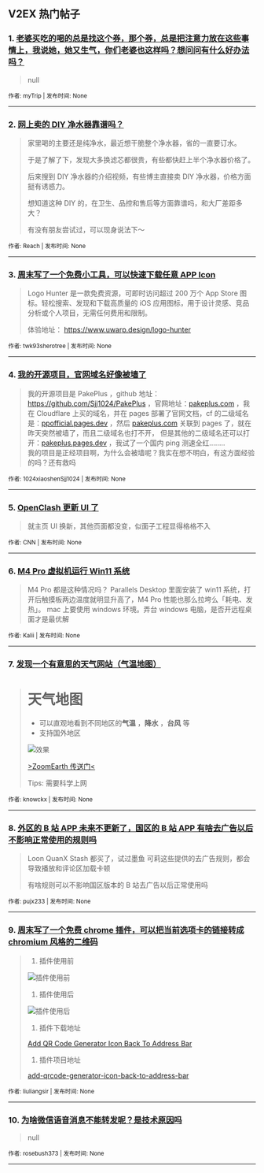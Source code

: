 ## V2EX 热门帖子

### 1. [老婆买吃的喝的总是找这个券，那个券，总是把注意力放在这些事情上，我说她，她又生气，你们老婆也这样吗？想问问有什么好办法吗？](https://v2ex.com/t/1143350)

> null
> 
>  


<sub>作者: myTrip | 发布时间: None</sub>


---


### 2. [网上卖的 DIY 净水器靠谱吗？](https://v2ex.com/t/1143286)

> 家里喝的主要还是纯净水，最近想干脆整个净水器，省的一直要订水。
> 
> 于是了解了下，发现大多换滤芯都很贵，有些都快赶上半个净水器价格了。
> 
> 后来搜到 DIY 净水器的介绍视频，有些博主直接卖 DIY 净水器，价格方面挺有诱惑力。
> 
> 想知道这种 DIY 的，在卫生、品控和售后等方面靠谱吗，和大厂差距多大？
> 
> 有没有朋友尝试过，可以现身说法下～
> 
>  


<sub>作者: Reach | 发布时间: None</sub>


---


### 3. [周末写了一个免费小工具，可以快速下载任意 APP Icon](https://v2ex.com/t/1143287)

> Logo Hunter 是一款免费资源，可即时访问超过 200 万个 App Store 图标。轻松搜索、发现和下载高质量的 iOS 应用图标，用于设计灵感、竞品分析或个人项目，无需任何费用和限制。
> 
> 体验地址： <https://www.uwarp.design/logo-hunter>
> 
>  


<sub>作者: twk93sherotree | 发布时间: None</sub>


---


### 4. [我的开源项目，官网域名好像被墙了](https://v2ex.com/t/1143322)

> 我的开源项目是 PakePlus ，github 地址： <https://github.com/Sjj1024/PakePlus> ，官网地址：[pakeplus.com](http://pakeplus.com/) ，我在 Cloudflare 上买的域名，并在 pages 部署了官网文档，cf 的二级域名是：[ppofficial.pages.dev](http://ppofficial.pages.dev/) ，然后 [pakeplus.com](http://pakeplus.com/) 关联到 pages 了，就在昨天突然被墙了，而且二级域名也打不开， 但是其他的二级域名还可以打开：[pakeplus.pages.dev](http://pakeplus.pages.dev/) ，我试了一个国内 ping 测速全红........  
> 我的项目是正经项目啊，为什么会被墙呢？我实在想不明白，有这方面经验的吗？还有救吗
> 
>  


<sub>作者: 1024xiaoshenSjj1024 | 发布时间: None</sub>


---


### 5. [OpenClash 更新 UI 了](https://v2ex.com/t/1143277)

> 就主页 UI 换新，其他页面都没变，似面子工程显得格格不入 


<sub>作者: CNN | 发布时间: None</sub>


---


### 6. [M4 Pro 虚拟机运行 Win11 系统](https://v2ex.com/t/1143284)

> M4 Pro 都是这种情况吗？ Parallels Desktop 里面安装了 win11 系统，打开后触摸板两边温度就明显升高了，M4 Pro 性能也那么拉垮么「耗电、发热」。 mac 上要使用 windows 环境。弄台 windows 电脑，是否开远程桌面才是最优解
> 
>  


<sub>作者: Kalii | 发布时间: None</sub>


---


### 7. [发现一个有意思的天气网站（气温地图）](https://v2ex.com/t/1143299)

> # 天气地图
> 
>   * 可以直观地看到不同地区的**气温** ，**降水** ，**台风** 等
>   * 支持国外地区
> 
> 
> 
> ![效果](https://knowckx.zone.id/p/website-app-share/zoom.earth-pic1.png)
> 
> [>ZoomEarth 传送门<](https://zoom.earth/maps/temperature/#view=31.28,108.63,5z/model=icon)
> 
> Tips: 需要科学上网
> 
>  


<sub>作者: knowckx | 发布时间: None</sub>


---


### 8. [外区的 B 站 APP 未来不更新了，国区的 B 站 APP 有啥去广告以后不影响正常使用的规则吗](https://v2ex.com/t/1143317)

> Loon QuanX Stash 都买了，试过墨鱼 可莉这些提供的去广告规则，都会导致播放和评论区加载卡顿
> 
> 有啥规则可以不影响国区版本的 B 站去广告以后正常使用吗
> 
>  


<sub>作者: pujx233 | 发布时间: None</sub>


---


### 9. [周末写了一个免费 chrome 插件，可以把当前选项卡的链接转成 chromium 风格的二维码](https://v2ex.com/t/1143291)

> 1. 插件使用前
> 
> 
> 
> ![插件使用前](https://github.com/user-attachments/assets/25fdd6e9-d01d-448b-ba7e-59a5f70dab10)
> 
>   1. 插件使用后
> 
> 
> 
> ![插件使用后](https://github.com/user-attachments/assets/911263b2-2540-4edc-8377-c621b0f084f0)
> 
>   1. 插件下载地址
> 
> 
> 
> [Add QR Code Generator Icon Back To Address Bar](https://chromewebstore.google.com/detail/add-qrcode-generator-icon-back-to-address-bar/kacblhilkacgfnkjfodalohcnllcgmjd)
> 
>   1. 插件项目地址
> 
> 
> 
> [add-qrcode-generator-icon-back-to-address-bar](https://github.com/chromium-style-qrcode/add-qrcode-generator-icon-back-to-address-bar)
> 
>  


<sub>作者: liuliangsir | 发布时间: None</sub>


---


### 10. [为啥微信语音消息不能转发呢？是技术原因吗](https://v2ex.com/t/1143325)

> null
> 
>  


<sub>作者: rosebush373 | 发布时间: None</sub>


---

